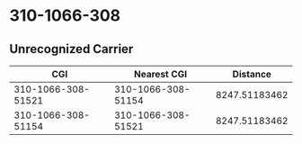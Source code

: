 # 310-1066-308
## Unrecognized Carrier


| CGI | Nearest CGI | Distance |
|-----|-------------|----------|
| 310-1066-308-51521 | 310-1066-308-51154 | 8247.51183462 |
| 310-1066-308-51154 | 310-1066-308-51521 | 8247.51183462 |
